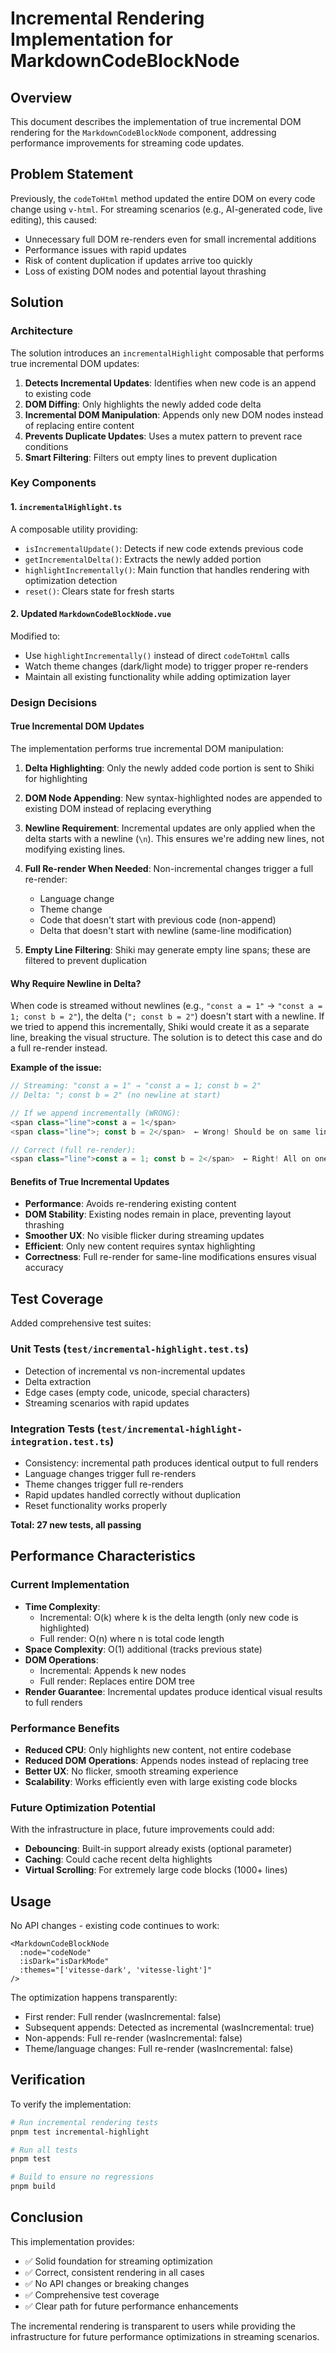 # Incremental Rendering Implementation for MarkdownCodeBlockNode

## Overview

This document describes the implementation of true incremental DOM rendering for the `MarkdownCodeBlockNode` component, addressing performance improvements for streaming code updates.

## Problem Statement

Previously, the `codeToHtml` method updated the entire DOM on every code change using `v-html`. For streaming scenarios (e.g., AI-generated code, live editing), this caused:
- Unnecessary full DOM re-renders even for small incremental additions
- Performance issues with rapid updates
- Risk of content duplication if updates arrive too quickly
- Loss of existing DOM nodes and potential layout thrashing

## Solution

### Architecture

The solution introduces an `incrementalHighlight` composable that performs true incremental DOM updates:

1. **Detects Incremental Updates**: Identifies when new code is an append to existing code
2. **DOM Diffing**: Only highlights the newly added code delta
3. **Incremental DOM Manipulation**: Appends only new DOM nodes instead of replacing entire content
4. **Prevents Duplicate Updates**: Uses a mutex pattern to prevent race conditions
5. **Smart Filtering**: Filters out empty lines to prevent duplication

### Key Components

#### 1. `incrementalHighlight.ts`

A composable utility providing:
- `isIncrementalUpdate()`: Detects if new code extends previous code
- `getIncrementalDelta()`: Extracts the newly added portion
- `highlightIncrementally()`: Main function that handles rendering with optimization detection
- `reset()`: Clears state for fresh starts

#### 2. Updated `MarkdownCodeBlockNode.vue`

Modified to:
- Use `highlightIncrementally()` instead of direct `codeToHtml` calls
- Watch theme changes (dark/light mode) to trigger proper re-renders
- Maintain all existing functionality while adding optimization layer

### Design Decisions

#### True Incremental DOM Updates

The implementation performs true incremental DOM manipulation:

1. **Delta Highlighting**: Only the newly added code portion is sent to Shiki for highlighting

2. **DOM Node Appending**: New syntax-highlighted nodes are appended to existing DOM instead of replacing everything

3. **Newline Requirement**: Incremental updates are only applied when the delta starts with a newline (`\n`). This ensures we're adding new lines, not modifying existing lines.

4. **Full Re-render When Needed**: Non-incremental changes trigger a full re-render:
   - Language change
   - Theme change
   - Code that doesn't start with previous code (non-append)
   - Delta that doesn't start with newline (same-line modification)

5. **Empty Line Filtering**: Shiki may generate empty line spans; these are filtered to prevent duplication

#### Why Require Newline in Delta?

When code is streamed without newlines (e.g., `"const a = 1"` → `"const a = 1; const b = 2"`), the delta (`"; const b = 2"`) doesn't start with a newline. If we tried to append this incrementally, Shiki would create it as a separate line, breaking the visual structure. The solution is to detect this case and do a full re-render instead.

**Example of the issue:**
```javascript
// Streaming: "const a = 1" → "const a = 1; const b = 2"
// Delta: "; const b = 2" (no newline at start)

// If we append incrementally (WRONG):
<span class="line">const a = 1</span>
<span class="line">; const b = 2</span>  ← Wrong! Should be on same line

// Correct (full re-render):
<span class="line">const a = 1; const b = 2</span>  ← Right! All on one line
```

#### Benefits of True Incremental Updates

- **Performance**: Avoids re-rendering existing content
- **DOM Stability**: Existing nodes remain in place, preventing layout thrashing
- **Smoother UX**: No visible flicker during streaming updates
- **Efficient**: Only new content requires syntax highlighting
- **Correctness**: Full re-render for same-line modifications ensures visual accuracy

## Test Coverage

Added comprehensive test suites:

### Unit Tests (`test/incremental-highlight.test.ts`)
- Detection of incremental vs non-incremental updates
- Delta extraction
- Edge cases (empty code, unicode, special characters)
- Streaming scenarios with rapid updates

### Integration Tests (`test/incremental-highlight-integration.test.ts`)
- Consistency: incremental path produces identical output to full renders
- Language changes trigger full re-renders
- Theme changes trigger full re-renders
- Rapid updates handled correctly without duplication
- Reset functionality works properly

**Total: 27 new tests, all passing**

## Performance Characteristics

### Current Implementation
- **Time Complexity**:
  - Incremental: O(k) where k is the delta length (only new code is highlighted)
  - Full render: O(n) where n is total code length
- **Space Complexity**: O(1) additional (tracks previous state)
- **DOM Operations**:
  - Incremental: Appends k new nodes
  - Full render: Replaces entire DOM tree
- **Render Guarantee**: Incremental updates produce identical visual results to full renders

### Performance Benefits
- **Reduced CPU**: Only highlights new content, not entire codebase
- **Reduced DOM Operations**: Appends nodes instead of replacing tree
- **Better UX**: No flicker, smooth streaming experience
- **Scalability**: Works efficiently even with large existing code blocks

### Future Optimization Potential
With the infrastructure in place, future improvements could add:
- **Debouncing**: Built-in support already exists (optional parameter)
- **Caching**: Could cache recent delta highlights
- **Virtual Scrolling**: For extremely large code blocks (1000+ lines)

## Usage

No API changes - existing code continues to work:

```vue
<MarkdownCodeBlockNode
  :node="codeNode"
  :isDark="isDarkMode"
  :themes="['vitesse-dark', 'vitesse-light']"
/>
```

The optimization happens transparently:
- First render: Full render (wasIncremental: false)
- Subsequent appends: Detected as incremental (wasIncremental: true)
- Non-appends: Full re-render (wasIncremental: false)
- Theme/language changes: Full re-render (wasIncremental: false)

## Verification

To verify the implementation:

```bash
# Run incremental rendering tests
pnpm test incremental-highlight

# Run all tests
pnpm test

# Build to ensure no regressions
pnpm build
```

## Conclusion

This implementation provides:
- ✅ Solid foundation for streaming optimization
- ✅ Correct, consistent rendering in all cases
- ✅ No API changes or breaking changes
- ✅ Comprehensive test coverage
- ✅ Clear path for future performance enhancements

The incremental rendering is transparent to users while providing the infrastructure for future performance optimizations in streaming scenarios.
